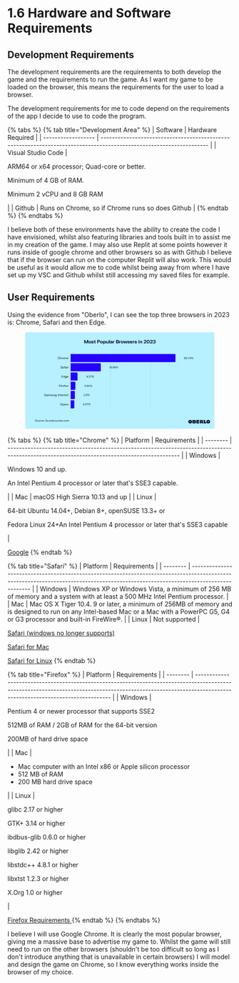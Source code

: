# 1.6 Hardware and Software Requirements

## Development Requirements

The development requirements are the requirements to both develop the game and the requirements to run the game. As I want my game to be loaded on the browser, this means the requirements for the user to load a browser.

The development requirements for me to code depend on the requirements of the app I decide to use to code the program.&#x20;

{% tabs %}
{% tab title="Development Area" %}
| Software           | Hardware Required                                                                                                   |
| ------------------ | ------------------------------------------------------------------------------------------------------------------- |
| Visual Studio Code | <p>ARM64 or x64 processor; Quad-core or better.</p><p>Minimum of 4 GB of RAM.</p><p>Minimum 2 vCPU and 8 GB RAM</p> |
| Github             | Runs on Chrome, so if Chrome runs so does Github                                                                    |
{% endtab %}
{% endtabs %}

I believe both of these environments have the ability to create the code I have envisioned, whilst also featuring libraries and tools built in to assist me in my creation of the game. I may also use Replit at some points however it runs inside of google chrome and other browsers so as with Github I believe that if the browser can run on the computer Replit will also work. This would be useful as it would allow me to code whilst being away from where I have set up my VSC and Github whilst still accessing my saved files for example.&#x20;

## User Requirements

Using the evidence from "Oberlo", I can see the top three browsers in 2023 is: Chrome, Safari and then Edge.&#x20;

<figure><img src="../.gitbook/assets/image (1) (2) (2).png" alt=""><figcaption></figcaption></figure>

{% tabs %}
{% tab title="Chrome" %}
| Platform | Requirements                                                                                                                               |
| -------- | ------------------------------------------------------------------------------------------------------------------------------------------ |
| Windows  | <p>Windows 10 and up. </p><p>An Intel Pentium 4 processor or later that's SSE3 capable.</p>                                                |
| Mac      | macOS High Sierra 10.13 and up                                                                                                             |
| Linux    | <p>64-bit Ubuntu 14.04+, Debian 8+, openSUSE 13.3+ or</p><p> Fedora Linux 24+An Intel Pentium 4 processor or later that's SSE3 capable</p> |

[Google](../reference-list.md)
{% endtab %}

{% tab title="Safari" %}
| Platform | Requirements                                                                                                                                                                       |
| -------- | ---------------------------------------------------------------------------------------------------------------------------------------------------------------------------------- |
| Windows  | Windows XP or Windows Vista, a minimum of 256 MB of memory and a system with at least a 500 MHz Intel Pentium processor.                                                           |
| Mac      | Mac OS X Tiger 10.4. 9 or later, a minimum of 256MB of memory and is designed to run on any Intel-based Mac or a Mac with a PowerPC G5, G4 or G3 processor and built-in FireWire®. |
| Linux    | Not supported                                                                                                                                                                      |

[Safari (windows no longer supports)](../reference-list.md)

[Safari for Mac](../reference-list.md)

[Safari for Linux](../reference-list.md)
{% endtab %}

{% tab title="Firefox" %}
| Platform | Requirements                                                                                                                                                                                                 |
| -------- | ------------------------------------------------------------------------------------------------------------------------------------------------------------------------------------------------------------ |
| Windows  | <p>Pentium 4 or newer processor that supports SSE2</p><p>512MB of RAM / 2GB of RAM for the 64-bit version</p><p>200MB of hard drive space</p>                                                                |
| Mac      | <p></p><ul><li>Mac computer with an Intel x86 or Apple silicon processor</li><li>512 MB of RAM</li><li>200 MB hard drive space</li></ul>                                                                     |
| Linux    | <p>glibc 2.17 or higher</p><p>GTK+ 3.14 or higher</p><p>ibdbus-glib 0.6.0 or higher</p><p>libglib 2.42 or higher</p><p>libstdc++ 4.8.1 or higher</p><p>libxtst 1.2.3 or higher</p><p>X.Org 1.0 or higher</p> |

[Firefox Requirements ](../reference-list.md)
{% endtab %}
{% endtabs %}

I believe I will use Google Chrome. It is clearly the most popular browser, giving me a massive base to advertise my game to. Whilst the game will still need to run on the other browsers (shouldn't be too difficult so long as I don't introduce anything that is unavailable in certain browsers) I will model and design the game on Chrome, so I know everything works inside the browser of my choice.&#x20;
